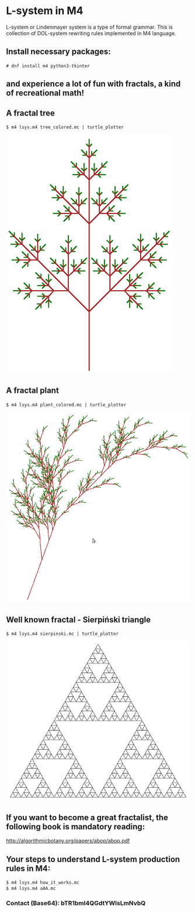 # L-system in M4
L-system or Lindenmayer system is a type of formal grammar.
This is collection of DOL-system rewriting rules implemented in M4 language.

## Install necessary packages:
```
# dnf install m4 python3-tkinter
```
## and experience a lot of fun with fractals, a kind of recreational math!

## A fractal tree
```
$ m4 lsys.m4 tree_colored.mc | turtle_plotter
```
![A fractal tree](img/tree.png?raw=true "A tree (young parts are green, old are brown)")

## A fractal plant
```
$ m4 lsys.m4 plant_colored.mc | turtle_plotter
```
![A fractal plant](img/plant.png?raw=true "A plant (young parts are green, old are brown)")

## Well known fractal - Sierpiński triangle
```
$ m4 lsys.m4 sierpinski.mc | turtle_plotter
```
![Sierpiński triangle](img/triangle.png?raw=true "Sierpiński triangle")


## If you want to become a great fractalist, the following book is mandatory reading:
http://algorithmicbotany.org/papers/abop/abop.pdf

## Your steps to understand L-system production rules in M4:
```
$ m4 lsys.m4 how_it_works.mc
$ m4 lsys.m4 aAA.mc

```

### Contact (Base64): bTR1bml4QGdtYWlsLmNvbQ
